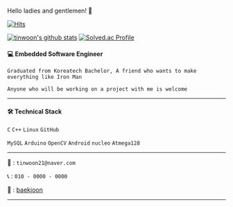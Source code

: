 
Hello ladies and gentlemen! 👋


[![Hits](https://hits.seeyoufarm.com/api/count/incr/badge.svg?url=https%3A%2F%2Fgithub.com%2Ftinwoon&count_bg=%2379C83D&title_bg=%23555555&icon=&icon_color=%23E7E7E7&title=hits&edge_flat=false)](https://hits.seeyoufarm.com)


[![tinwoon's github stats](https://github-readme-stats.vercel.app/api?username=tinwoon&show_icons=true&theme=graywhite)](https://github.com/tinwoon/github-readme-stats)
[![Solved.ac Profile](http://mazassumnida.wtf/api/v2/generate_badge?boj=2015136077)](https://solved.ac/2015136077/)

#### 💻 Embedded Software Engineer

```Graduated from Koreatech Bachelor, A friend who wants to make everything like Iron Man```

```Anyone who will be working on a project with me is welcome```
 

---

#### 🛠 Technical Stack

`C` `C++` `Linux` `GitHub` 


`MySQL` `Arduino` `OpenCV` `Android` `nucleo` `Atmega128` 

---
💬 : `tinwoon21@naver.com`

📞 : `010 - 0000 - 0000`

:bookmark_tabs:  : [baekjoon](https://www.acmicpc.net/user/2015136077)

---

<!--
**tinwoon/tinwoon** is a ✨ _special_ ✨ repository because its `README.md` (this file) appears on your GitHub profile.


Here are some ideas to get you started:



- 🔭 I’m currently working on ...
- 🌱 I’m currently learning ...
- 👯 I’m looking to collaborate on ...
- 🤔 I’m looking for help with ...
- 💬 Ask me about ...
- 📫 How to reach me: ...
- 😄 Pronouns: ...
- ⚡ Fun fact: ...
-->
